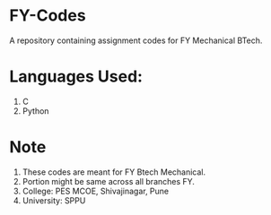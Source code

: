# FY-Codes
A repository containing assignment codes for FY Mechanical BTech.
# Languages Used:
1. C
2. Python
# Note
1. These codes are meant for FY Btech Mechanical.
2. Portion might be same across all branches FY.
3. College: PES MCOE, Shivajinagar, Pune
4. University: SPPU
